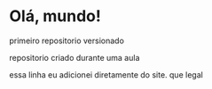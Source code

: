 # Olá, mundo!

primeiro repositorio versionado

repositorio criado durante uma aula

essa linha eu adicionei diretamente do site. que legal
